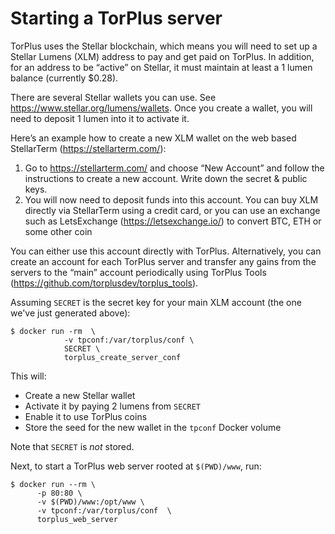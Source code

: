 # Starting a TorPlus server

TorPlus uses the Stellar blockchain, which means you will need to set up a Stellar Lumens (XLM) address to pay and get paid on TorPlus. In addition, for an address to be “active” on Stellar, it must maintain at least a 1 lumen balance (currently $0.28).

There are several Stellar wallets you can use. See https://www.stellar.org/lumens/wallets. Once you create a wallet, you will need to deposit 1 lumen into it to activate it.

Here’s an example how to create a new XLM wallet on the web based StellarTerm (https://stellarterm.com/):
1.	Go to https://stellarterm.com/ and choose “New Account” and follow the instructions to create a new account. Write down the secret & public keys.
2.	You will now need to deposit funds into this account. You can buy XLM directly via StellarTerm using a credit card, or you can use an exchange such as LetsExchange (https://letsexchange.io/) to convert BTC, ETH or some other coin

You can either use this account directly with TorPlus. Alternatively, you can create an account for each TorPlus server and transfer any gains from the servers to the “main” account periodically using TorPlus Tools (https://github.com/torplusdev/torplus_tools).

Assuming `SECRET` is the secret key for your main XLM account (the one we've just generated above):

```
$ docker run -rm  \
            -v tpconf:/var/torplus/conf \
            SECRET \
            torplus_create_server_conf
```

This will:
- Create a new Stellar wallet
- Activate it by paying 2 lumens from `SECRET`
- Enable it to use TorPlus coins
- Store the seed for the new wallet in the `tpconf` Docker volume

Note that `SECRET` is *not* stored.

Next, to start a TorPlus web server rooted at `$(PWD)/www`, run:

```
$ docker run --rm \
      -p 80:80 \
      -v $(PWD)/www:/opt/www \
      -v tpconf:/var/torplus/conf  \
      torplus_web_server
```

